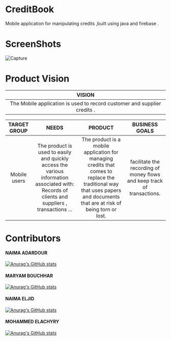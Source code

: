 # CreditBook
Mobile application for manipulating credits ,built using java and firebase .

# ScreenShots

![Capture](https://user-images.githubusercontent.com/98922186/200339212-0508188f-a00a-4f04-a04f-50b0f4d6a59c.PNG)

# Product Vision

|                     VISION                                                          |
| :---:                                                                             |  
|The Mobile application is used to record customer and supplier credits .                                                                                                                                   |

|                               TARGET GROUP                      |                                                                                NEEDS |                          PRODUCT                           |            BUSINESS GOALS             |
|:---------------------------------------------------------------:|:---------------------------------------------------------------------------------:|:----------------------------------------------------------:|:-------------------------------------:|
|Mobile users |The product is used to easily and quickly access the various information associated with: Records of clients and suppliers , transactions ...|The product is a mobile application for managing credits that comes to replace the traditional way that uses papers and documents that are at risk of being torn or lost.|facilitate the recording of money flows and keep track of transactions.

# Contributors




<h4> NAIMA ADARDOUR </h4>

[![Anurag's GitHub stats](https://github-readme-stats.vercel.app/api?username=naima-adardor&count_private=true&show_icons=true&theme=radical)](https://github.com/naima-adardor/CreditBook)


<h4> MARYAM BOUCHHAR </h4>

[![Anurag's GitHub stats](https://github-readme-stats.vercel.app/api?username=MaryamBouchhar&count_private=true&show_icons=true&theme=tokyonight)](https://github.com/naima-adardor/CreditBook)

<h4> NAIMA ELJID</h4>

[![Anurag's GitHub stats](https://github-readme-stats.vercel.app/api?username=neimael&count_private=true&show_icons=true&theme=tokyonight)](https://github.com/naima-adardor/CreditBook)


<h4> MOHAMMED ELACHYRY</h4>

[![Anurag's GitHub stats](https://github-readme-stats.vercel.app/api?username=elachyry&count_private=true&show_icons=true&theme=tokyonight)](https://github.com/naima-adardor/CreditBook)
